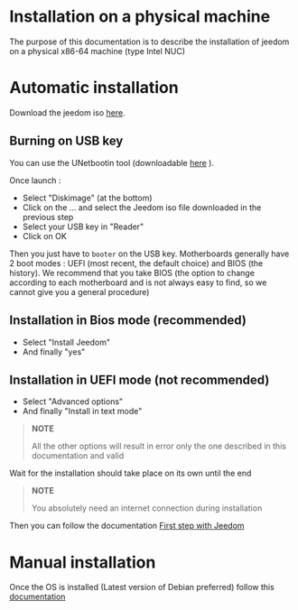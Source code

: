 # Installation on a physical machine

The purpose of this documentation is to describe the installation of jeedom on a physical x86-64 machine (type Intel NUC)

# Automatic installation

Download the jeedom iso [here](https://images.jeedom.com/x86-64/).

## Burning on USB key

You can use the UNetbootin tool (downloadable [here](https://unetbootin.github.io/) ).

Once launch : 

- Select "Diskimage" (at the bottom)
- Click on the ... and select the Jeedom iso file downloaded in the previous step
- Select your USB key in "Reader"
- Click on OK

Then you just have to ``booter`` on the USB key. Motherboards generally have 2 boot modes : UEFI (most recent, the default choice) and BIOS (the history). We recommend that you take BIOS (the option to change according to each motherboard and is not always easy to find, so we cannot give you a general procedure)

## Installation in Bios mode (recommended)

- Select "Install Jeedom"
- And finally "yes"

## Installation in UEFI mode (not recommended)

- Select "Advanced options"
- And finally "Install in text mode"

>**NOTE**
>
>All the other options will result in error only the one described in this documentation and valid

Wait for the installation should take place on its own until the end

>**NOTE**
>
>You absolutely need an internet connection during installation

Then you can follow the documentation [First step with Jeedom](https://doc.jeedom.com/en_US/premiers-pas/index)

# Manual installation

Once the OS is installed (Latest version of Debian preferred) follow this [documentation](https://doc.jeedom.com/en_US/installation/cli)



